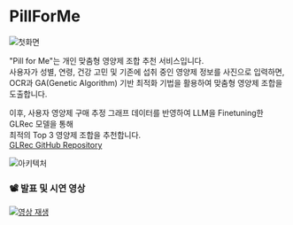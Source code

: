 # PillForMe 

![첫화면](https://github.com/user-attachments/assets/b60f46a5-6307-4bcb-b15e-eb3d354e8ffa)

"Pill for Me"는 개인 맞춤형 영양제 조합 추천 서비스입니다.  
사용자가 성별, 연령, 건강 고민 및 기존에 섭취 중인 영양제 정보를 사진으로 입력하면,  
OCR과 GA(Genetic Algorithm) 기반 최적화 기법을 활용하여 맞춤형 영양제 조합을 도출합니다.  

이후, 사용자 영양제 구매 추정 그래프 데이터를 반영하여 LLM을 Finetuning한 GLRec 모델을 통해  
최적의 Top 3 영양제 조합을 추천합니다.  
[GLRec GitHub Repository](https://github.com/WLiK/GLRec)

![아키텍처](https://github.com/user-attachments/assets/eb557a70-e7f9-48bf-82d4-08c1074f410c)
<br/>

### 📽️ 발표 및 시연 영상  
[![영상 재생](https://img.youtube.com/vi/-ulZOF3TM_0/0.jpg)](https://www.youtube.com/watch?v=-ulZOF3TM_0)  
<br/>  


